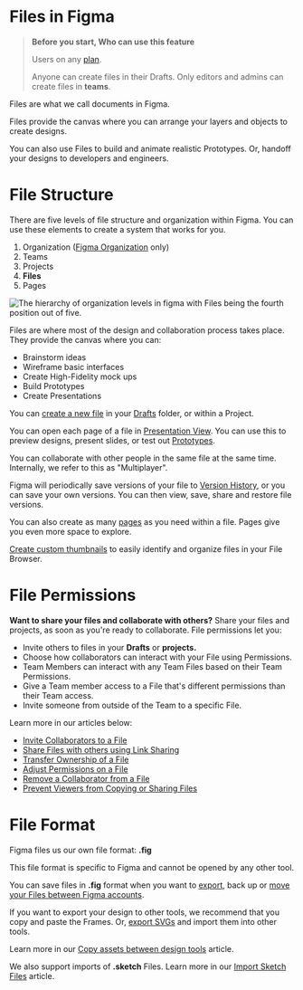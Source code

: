 # Files in Figma

>**Before you start, Who can use this feature**
>
>Users on any [plan](https://help.figma.com/hc/en-us/articles/360040328273-Choose-a-Figma-Plan).
>
>Anyone can create files in their Drafts. Only editors and admins can create files in **teams**.

Files are what we call documents in Figma.

Files provide the canvas where you can arrange your layers and objects to create designs.

You can also use Files to build and animate realistic Prototypes. Or, handoff your designs to developers and engineers.

# File Structure

There are five levels of file structure and organization within Figma. You can use these elements to create a system that works for you.

1.  Organization ([Figma Organization](https://www.figma.com/organization/) only)
2.  Teams
3.  Projects
4.  **Files**
5.  Pages

![The hierarchy of organization levels in figma with Files being the fourth position out of five.](https://d33v4339jhl8k0.cloudfront.net/docs/assets/5aa962fe2c7d3a2c4983093d/images/5dae8aff2c7d3a7e9ae2d6af/file-N5Uto1plDD.png)

Files are where most of the design and collaboration process takes place. They provide the canvas where you can:

*   Brainstorm ideas
*   Wireframe basic interfaces
*   Create High-Fidelity mock ups
*   Build Prototypes
*   Create Presentations

You can [create a new file](https://help.figma.com/hc/en-us/articles/360038511153) in your [Drafts](https://help.figma.com/hc/en-us/articles/360041543473) folder, or within a Project.

You can open each page of a file in [Presentation View](https://help.figma.com/hc/en-us/articles/360040318013). You can use this to preview designs, present slides, or test out [Prototypes](https://help.figma.com/hc/en-us/articles/360040314193).

You can collaborate with other people in the same file at the same time. Internally, we refer to this as "Multiplayer".

Figma will periodically save versions of your file to [Version History](https://help.figma.com/hc/en-us/articles/360038006754), or you can save your own versions. You can then view, save, share and restore file versions.

You can also create as many [pages](https://help.figma.com/hc/en-us/articles/360038006354) as you need within a file. Pages give you even more space to explore.

[Create custom thumbnails](https://help.figma.com/hc/en-us/articles/360038511413) to easily identify and organize files in your File Browser.

# File Permissions

**Want to share your files and collaborate with others?** Share your files and projects, as soon as you're ready to collaborate. File permissions let you:

*   Invite others to files in your **Drafts** or **projects.**
*   Choose how collaborators can interact with your File using Permissions.
*   Team Members can interact with any Team Files based on their Team Permissions.
*   Give a Team member access to a File that's different permissions than their Team access.
*   Invite someone from outside of the Team to a specific File.

Learn more in our articles below:

*   [Invite Collaborators to a File](https://help.figma.com/hc/en-us/articles/360040530313)
*   [Share Files with others using Link Sharing](https://help.figma.com/hc/en-us/articles/360040531773)
*   [Transfer Ownership of a File](https://help.figma.com/hc/en-us/articles/360040530853)
*   [Adjust Permissions on a File](https://help.figma.com/hc/en-us/articles/360040530793)
*   [Remove a Collaborator from a File](https://help.figma.com/hc/en-us/articles/360040530813)
*   [Prevent Viewers from Copying or Sharing Files](https://help.figma.com/hc/en-us/articles/360040045574)

# File Format

Figma files us our own file format: **.fig**

This file format is specific to Figma and cannot be opened by any other tool.

You can save files in **.fig** format when you want to [export](https://help.figma.com/hc/en-us/articles/360040028114), back up or [move your Files between Figma accounts](https://help.figma.com/hc/en-us/articles/360038511573).

If you want to export your design to other tools, we recommend that you copy and paste the Frames. Or, [export SVGs](https://help.figma.com/hc/en-us/articles/360040514533) and import them into other tools.

Learn more in our [Copy assets between design tools](https://help.figma.com/hc/en-us/articles/360040030374) article.

We also support imports of **.sketch** Files. Learn more in our [Import Sketch Files](https://help.figma.com/hc/en-us/articles/360040514273) article.
